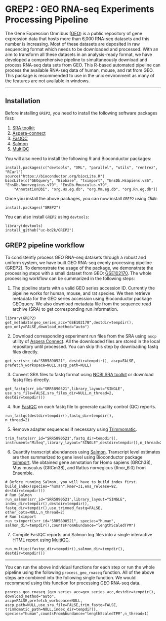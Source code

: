 # GREP2 : GEO RNA-seq Experiments Processing Pipeline

The Gene Expression Omnibus ([GEO](https://www.ncbi.nlm.nih.gov/geo/)) is a public repository of gene expression data 
that hosts more than 6,000 RNA-seq datasets and this number is increasing. Most of these datasets are deposited in raw sequencing 
format which needs to be downloaded and processed. With an aim to transform all these datasets in an analysis-ready format, 
we have developed a comprehensive pipeline to simultaneously download and process RNA-seq data sets from GEO. 
This R-based automated pipeline can process the available RNA-seq data of human, mouse, and rat from GEO. This package is 
recommended to use in the unix environment as many of the features are not available in windows.

---
## Installation

Before installing `GREP2`, you need to install the following software packages first:

1. [SRA toolkit](http://www.sthda.com/english/wiki/install-sra-toolkit)
2. [Aspera-connect](http://download.asperasoft.com/download/docs/connect/2.3/aspera-connect-linux.html#installation)
3. [FastQC](https://www.bioinformatics.babraham.ac.uk/projects/seqmonk/INSTALL.txt)
4. [Salmon](http://salmon.readthedocs.io/en/latest/building.html)
5. [MultiQC](https://github.com/ewels/MultiQC/blob/master/docs/installation.md)

You will also need to install the following R and Bioconductor packages:
```
install.packages(c("devtools", "XML", "parallel", "utils", "rentrez", "RCurl")
source("https://bioconductor.org/biocLite.R")
biocLite(c("GEOquery", "Biobase", "tximport", "EnsDb.Hsapiens.v86", "EnsDb.Rnorvegicus.v79", "EnsDb.Mmusculus.v79",
    "AnnotationDbi", "org.Hs.eg.db", "org.Mm.eg.db", "org.Rn.eg.db"))
``` 

Once you install the above packages, you can now install `GREP2` using `CRAN`:
```
install.packages("GREP2")
```

You can also install `GREP2` using `devtools`:
```
library(devtools)
install_github("uc-bd2k/GREP2")
```



## GREP2 pipeline workflow

To consistently process GEO RNA-seq datasets through a robust and uniform 
system, we have built GEO RNA-seq evenly processing pipeline (GREP2). 
To demonstrate the usage of the package, we demonstrate the processing steps
with a small dataset from GEO:
[GSE102170](https://www.ncbi.nlm.nih.gov/geo/query/acc.cgi?acc=GSE102170).
The whole processing workflow can be summarized in the following steps:

1. The pipeline starts with a valid GEO series accession ID. Currently 
the pipeline works for human, mouse, and rat species. We then retrieve 
metadata for the GEO series accession using Bioconductor package 
GEOquery. We also download metadata file from 
the sequence read archive (SRA) to get corresponding run information.
```
library(GREP2)
get_metadata(geo_series_acc="GSE102170",destdir=tempdir(),
geo_only=FALSE,download_method="auto")
```

2. Download corresponding experiment run files from the SRA using `ascp` 
utility of [Aspera Connect](http://download.asperasoft.com/download/docs/connect/2.3/aspera-connect-linux.html#installation). All the downloaded
files are stored in the local repository until processed. You can skip this
step by downloading fastq files directly.
```
get_srr(srr_id="SRR5890521", destdir=tempdir(), ascp=FALSE,
prefetch_workspace=NULL,ascp_path=NULL)
```

3. Convert SRA files to fastq format using [NCBI SRA toolkit](http://trace.ncbi.nlm.nih.gov/Traces/sra/sra.cgi?view=software) 
or download fastq files directly. 
```
get_fastq(srr_id="SRR5890521",library_layout="SINGLE",
use_sra_file=FALSE,sra_files_dir=NULL,n_thread=2,
destdir=tempdir())
```

4. Run [FastQC](https://www.bioinformatics.babraham.ac.uk/projects/fastqc/)
on each fastq file to generate quality control (QC) reports.
```
run_fastqc(destdir=tempdir(),fastq_dir=tempdir(),
n_thread=2)
```

5. Remove adapter sequences if necessary using [Trimmomatic](http://www.usadellab.org/cms/?page=trimmomatic).
```
trim_fastq(srr_id="SRR5890521",fastq_dir=tempdir(),
instrument="MiSeq",library_layout="SINGLE",destdir=tempdir(),n_thread=2)
```

6. Quantify transcript abundances using [Salmon](http://salmon.readthedocs.io/en/latest/building.html). 
Transcript level estimates are then summarized to gene level using 
Bioconductor package [tximport](http://bioconductor.org/packages/release/bioc/html/tximport.html).
We obtained gene annotation for Homo sapiens (GRCh38), 
Mus musculus (GRCm38), and Rattus norvegicus (Rnor_6.0)
from Ensemble.
```
# Before running Salmon, you will have to build index first.
build_index(species="human",kmer=31,ens_release=92,
destdir=tempdir())
# Run Salmon
run_salmon(srr_id="SRR5890521",library_layout="SINGLE",
index_dir=tempdir(),destdir=tempdir(),
fastq_dir=tempdir(),use_trimmed_fastq=FALSE,
other_opts=NULL,n_thread=2)
# Run tximport
run_tximport(srr_id="SRR5890521", species="human",
salmon_dir=tempdir(),countsFromAbundance="lengthScaledTPM")
```

7. Compile FastQC reports and Salmon log files into a single
interactive HTML report using [MultiQC](http://multiqc.info/).  
```
run_multiqc(fastqc_dir=tempdir(),salmon_dir=tempdir(),
destdir=tempdir())
```

---
You can run the above individual functions for each step or run the 
whole pipeline using the following `process_geo_rnaseq` function. 
All of the above steps are combined into the following single function. 
We would recommend using this function for processing GEO RNA-seq data.
```
process_geo_rnaseq (geo_series_acc=geo_series_acc,destdir=tempdir(),
download_method="auto",
ascp=FALSE,prefetch_workspace=NULL,
ascp_path=NULL,use_sra_file=FALSE,trim_fastq=FALSE,
trimmomatic_path=NULL,index_dir=tempdir(),
species="human",countsFromAbundance="lengthScaledTPM",n_thread=1)
```




